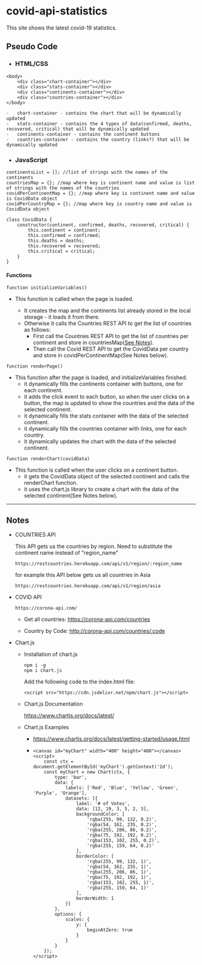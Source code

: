 # covid-api-statistics

This site shows the latest covid-19 statistics.

## Pseudo Code

-   ### HTML/CSS

```
<body>
    <div class="chart-container"></div>
    <div class="stats-container"></div>
    <div class="continents-container"></div>
    <div class="countries-container"></div>
</body>
```

    -   chart-container - contains the chart that will be dynamically updated
    -   stats-container - contains the 4 types of data(confirmed, deaths, recovered, critical) that will be dynamically updated
    -   continents-container - contains the continent buttons
    -   countries-container - contains the country (links?) that will be dynamically updated

-   ### JavaScript

```
continentsList = []; //list of strings with the names of the continents
countriesMap = {}; //map where key is continent name and value is list of strings with the names of the countries
covidPerContinentMap = {}; //map where key is continent name and value is CovidData object
covidPerCountryMap = {}; //map where key is country name and value is CovidData object

class CovidData {
    constructor(continent, confirmed, deaths, recovered, critical) {
        this.continent = continent;
        this.confirmed = confirmed;
        this.deaths = deaths;
        this.recovered = recovered;
        this.critical = critical;
    }
}
```

#### Functions

```
function initializeVariables()
```

-   This function is called when the page is loaded.

    -   It creates the map and the continents list already stored in the local storage - it loads it from there.
    -   Otherwise it calls the Countries REST API to get the list of countries as follows:
        -   First call the Countries REST API to get the list of countries per continent and store in countriesMap([See Notes](#NOTES)).
        -   Then call the Covid REST API to get the CovidData per country and store in covidPerContinentMap(See Notes below).

```
function renderPage()
```

-   This function after the page is loaded, and initializeVariables finished.
    -   it dynamically fills the continents container with buttons, one for each continent.
    -   it adds the click event to each button, so when the user clicks on a button, the map is updated to show the countries and the data of the selected continent.
    -   it dynamically fills the stats container with the data of the selected continent.
    -   it dynamically fills the countries container with links, one for each country.
    -   it dynamically updates the chart with the data of the selected continent.

```
function renderChart(covidData)
```

-   This function is called when the user clicks on a continent button.
    -   it gets the CovidData object of the selected continent and calls the renderChart function.
    -   it uses the chart.js library to create a chart with the data of the selected continent(See Notes below).

---

## Notes <a name="NOTES"></a>

-   COUNTRIES API

    This API gets us the countries by region. Need to substitute the continent name instead of "region_name"

        https://restcountries.herokuapp.com/api/v1/region/:region_name

    for example this API below gets us all countries in Asia

        https://restcountries.herokuapp.com/api/v1/region/asia

-   COVID API

        https://corona-api.com/

    -   Get all countries: https://corona-api.com/countries

    -   Country by Code: http://corona-api.com/countries/:code

-   Chart.js

    -   Installation of chart.js

        ```
        npm i -g
        npm i chart.js
        ```

        Add the following code to the index.html file:

            <script src="https://cdn.jsdelivr.net/npm/chart.js"></script>

    -   Chart.js Documentation

        https://www.chartjs.org/docs/latest/

    -   Chart.js Examples

        -   https://www.chartjs.org/docs/latest/getting-started/usage.html

        -   ```
            <canvas id="myChart" width="400" height="400"></canvas>
            <script>
                const ctx = document.getElementById('myChart').getContext('2d');
                const myChart = new Chart(ctx, {
                    type: 'bar',
                    data: {
                        labels: ['Red', 'Blue', 'Yellow', 'Green', 'Purple', 'Orange'],
                        datasets: [{
                            label: '# of Votes',
                            data: [12, 19, 3, 5, 2, 3],
                            backgroundColor: [
                                'rgba(255, 99, 132, 0.2)',
                                'rgba(54, 162, 235, 0.2)',
                                'rgba(255, 206, 86, 0.2)',
                                'rgba(75, 192, 192, 0.2)',
                                'rgba(153, 102, 255, 0.2)',
                                'rgba(255, 159, 64, 0.2)'
                            ],
                            borderColor: [
                                'rgba(255, 99, 132, 1)',
                                'rgba(54, 162, 235, 1)',
                                'rgba(255, 206, 86, 1)',
                                'rgba(75, 192, 192, 1)',
                                'rgba(153, 102, 255, 1)',
                                'rgba(255, 159, 64, 1)'
                            ],
                            borderWidth: 1
                        }]
                    },
                    options: {
                        scales: {
                            y: {
                                beginAtZero: true
                            }
                        }
                    }
                });
            </script>
            ```
